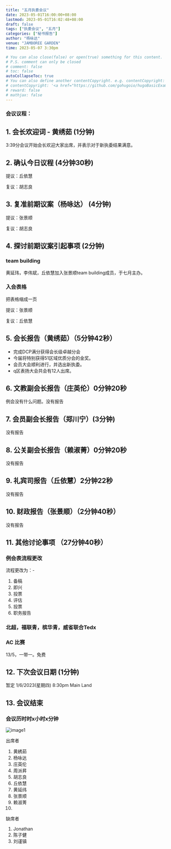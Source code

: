 ```yaml
---
title: "五月执委会议"
date: 2023-05-01T16:00:00+08:00
lastmod: 2023-05-01T16:02:48+08:00
draft: false
tags: ["执委会议", "五月"]
categories: ["秘书报告"]
author: "杨咏达"
venue: "JAMBOREE GARDEN"
time: 2023-05-07 3:30pm

# You can also close(false) or open(true) something for this content.
# P.S. comment can only be closed
# comment: false
# toc: false
autoCollapseToc: true
# You can also define another contentCopyright. e.g. contentCopyright: "This is another copyright."
# contentCopyright: '<a href="https://github.com/gohugoio/hugoBasicExample" rel="noopener" target="_blank">See origin</a>'
# reward: false
# mathjax: false
---
```

<!-- [The Coffee Bean & Tea Leaf The Promenade](https://g.co/kgs/KNgstg) -->
### 会议议程：
## 1. 会长欢迎词 - 黄绣茹 (1分钟)
3:39分会议开始会长欢迎大家出席，并表示对于新执委结果满意。


## 2. 确认今日议程 (4分钟30秒)



  提议：丘依慧

  复议：胡志良
 
      
## 3. 复准前期议案（杨咏达） (4分钟)
  

  提议：张景顺

  复议：胡志良 

## 4. 探讨前期议案引起事项 (2分钟)
  ### team building
  黄延玮，李伟斌，丘依慧加入张景顺team building成员，于七月主办。

  ### 入会表格
  把表格缩成一页

  提议：张景顺

  复议：丘依慧

## 5. 会长报告（黄绣茹）（5分钟42秒）
- 完成DCP满分获得会长级卓越分会
- 今届将特别获得51区域优质分会的金奖。
- 会员大会顺利进行，并选出新执委。
- q区表扬大会共会有12人出席。



## 6. 文教副会长报告（庄英伦）0分钟20秒
例会没有什么问题。没有报告


## 7. 会员副会长报告（郑川宁）(3分钟)
没有报告


## 8. 公关副会长报告（赖淑菁）0分钟20秒
没有报告


## 9. 礼宾司报告（丘依慧）2分钟22秒
没有报告


## 10. 财政报告（张景顺）（2分钟40秒）
没有报告


## 11. 其他讨论事项 （27分钟40秒）


  ### 例会表流程更改

  流程更改为：-
  1. 备稿
  2. 即兴
  3. 投票
  4. 评估
  5. 投票
  6. 职务报告

  ### 北超，福联青，槟华青，威省联合Tedx

  ### AC 比赛
  13/5，一带一。免费



## 12. 下次会议日期 (1分钟)
  暂定 1/6/2023(星期四) 8:30pm Main Land



## 13. 会议结束

 
 
### 会议历时时x小时x分钟

![image1](/tmc/file/2023/5/1.jpg "image1")


出席者
1. 黄綉茹
2. 杨咏达
3. 庄英伦
4. 周派昇
5. 胡志良
6. 丘依慧
7. 黄延纬
8. 张景顺
9. 赖淑菁
10.  


缺席者
1. Jonathan 
2. 陈子健
3. 刘谨镇
